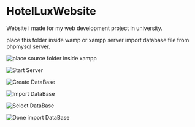 # HotelLuxWebsite
Website i made for my web development project in university.


place this folder inside wamp or xampp server import database file from phpmysql server. 


![place source folder inside xampp](https://i.ibb.co/p3CgJjr/wad1.png)

![Start Server](https://i.ibb.co/KbR34NZ/wad3.png)

![Create DataBase](https://i.ibb.co/MNZ7zWJ/wad2.png)

![Import DataBase](https://i.ibb.co/MNZ7zWJ/wad4.png)

![Select DataBase](https://i.ibb.co/MNZ7zWJ/wad5.png)

![Done import DataBase](https://i.ibb.co/MNZ7zWJ/wad6.png)
